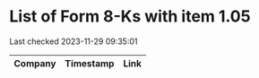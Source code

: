 # List of Form 8-Ks with item 1.05
Last checked 2023-11-29 09:35:01

|Company|Timestamp|Link|
|---|---|---|
